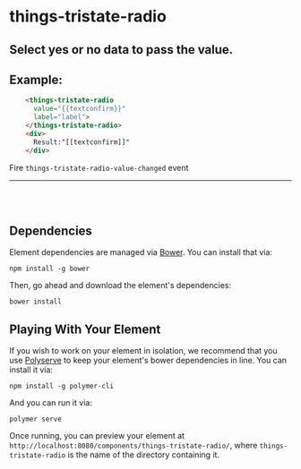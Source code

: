 # things-tristate-radio

## Select yes or no data to pass the value.


## Example:

```html
    <things-tristate-radio
      value="{{textconfirm}}"
      label="label">
    </things-tristate-radio>
    <div>
      Result:"[[textconfirm]]"
    </div>
```

Fire `things-tristate-radio-value-changed` event


*****
</br></br>


## Dependencies

Element dependencies are managed via [Bower](http://bower.io/). You can install that via:

    npm install -g bower

Then, go ahead and download the element's dependencies:

    bower install

## Playing With Your Element

If you wish to work on your element in isolation, we recommend that you use
[Polyserve](https://github.com/PolymerLabs/polyserve) to keep your element's
bower dependencies in line. You can install it via:

    npm install -g polymer-cli

And you can run it via:

    polymer serve

Once running, you can preview your element at
`http://localhost:8080/components/things-tristate-radio/`, where `things-tristate-radio` is the name of the directory containing it.
